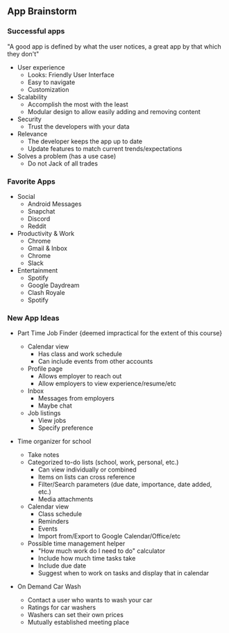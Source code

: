 ## App Brainstorm

### Successful apps
"A good app is defined by what the user notices, a great app by that which they don't"
* User experience
    * Looks: Friendly User Interface
    * Easy to navigate
    * Customization
* Scalability
    * Accomplish the most with the least
    * Modular design to allow easily adding and removing content
* Security 
    * Trust the developers with your data
* Relevance
    * The developer keeps the app up to date
    * Update features to match current trends/expectations
* Solves a problem (has a use case)
    * Do not Jack of all trades

### Favorite Apps
* Social
    * Android Messages
    * Snapchat
    * Discord
    * Reddit
* Productivity & Work
    * Chrome
    * Gmail & Inbox
    * Chrome
    * Slack
* Entertainment
    * Spotify
    * Google Daydream
    * Clash Royale
    * Spotify

### New App Ideas
* Part Time Job Finder {deemed impractical for the extent of this course}
    * Calendar view
        * Has class and work schedule
        * Can include events from other accounts
    * Profile page
        * Allows employer to reach out
        * Allow employers to view experience/resume/etc
    * Inbox
        * Messages from employers
        * Maybe chat
    * Job listings
        * View jobs
        * Specify preference

* Time organizer for school
    * Take notes
    * Categorized to-do lists (school, work, personal, etc.)
        * Can view individually or combined
        * Items on lists can cross reference
        * Filter/Search parameters (due date, importance, date added, etc.)
        * Media attachments
    * Calendar view
        * Class schedule
        * Reminders
        * Events
        * Import from/Export to Google Calendar/Office/etc
    * Possible time management helper
        * "How much work do I need to do" calculator
        * Include how much time tasks take
        * Include due date
        * Suggest when to work on tasks and display that in calendar

* On Demand Car Wash
    * Contact a user who wants to wash your car 
    * Ratings for car washers
    * Washers can set their own prices
    * Mutually established meeting place

